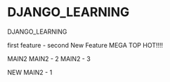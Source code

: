 # DJANGO_LEARNING
DJANGO_LEARNING

first
feature - second
New Feature MEGA TOP HOT!!!!

MAIN2
MAIN2 - 2
MAIN2 - 3

NEW MAIN2 - 1
